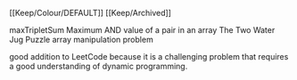 [[Keep/Colour/DEFAULT]] [[Keep/Archived]] 

maxTripletSum
Maximum AND value of a pair in an array
The Two Water Jug Puzzle
 array manipulation problem

good addition to LeetCode because it is a challenging problem that requires a good understanding of dynamic programming. 
